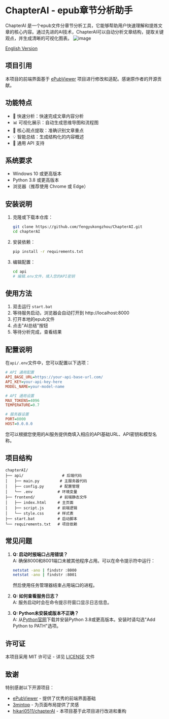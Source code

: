 # ChapterAI - epub章节分析助手

ChapterAI 是一个epub文件分章节分析工具，它能够帮助用户快速理解和提炼文章的核心内容。通过先进的AI技术，ChapterAI可以自动分析文章结构，提取关键观点，并生成清晰的可视化图表。
![image](https://github.com/user-attachments/assets/4b4c47e7-0032-437e-bdde-cca36703e94c)

[English Version](README_EN.md)

## 项目引用

本项目的前端界面基于 [ePubViewer](https://github.com/pgaskin/ePubViewer) 项目进行修改和适配。感谢原作者的开源贡献。

## 功能特点

- 🚀 快速分析：快速完成文章内容分析
- 📊 可视化展示：自动生成思维导图和流程图
- 🎯 核心观点提取：准确识别文章重点
- 💡 智能总结：生成结构化的内容概述
- 🔄 通用 API 支持

## 系统要求

- Windows 10 或更高版本
- Python 3.8 或更高版本
- 浏览器（推荐使用 Chrome 或 Edge）

## 安装说明

1. 克隆或下载本仓库：
   ```bash
   git clone https://github.com/fengyukongzhou/ChapterAI.git
   cd chapterAI
   ```

2. 安装依赖：
   ```bash
   pip install -r requirements.txt
   ```

3. 编辑配置：
   ```bash
   cd api
   # 编辑.env文件，填入您的API密钥
   ```

## 使用方法

1. 双击运行 `start.bat`
2. 等待服务启动，浏览器会自动打开到 http://localhost:8000
3. 打开本地的epub文件
4. 点击"AI总结"按钮
5. 等待分析完成，查看结果

## 配置说明

在`api/.env`文件中，您可以配置以下选项：

```ini
# API 通用配置
API_BASE_URL=https://your-api-base-url.com/
API_KEY=your-api-key-here
MODEL_NAME=your-model-name

# API 通用设置
MAX_TOKENS=4096
TEMPERATURE=0.7

# 服务器设置
PORT=8000
HOST=0.0.0.0
```

您可以根据您使用的AI服务提供商填入相应的API基础URL、API密钥和模型名称。

## 项目结构

```
chapterAI/
├── api/                 # 后端代码
│   ├── main.py         # 主服务器代码
│   ├── config.py       # 配置管理
│   └── .env           # 环境变量
├── frontend/           # 前端静态文件
│   ├── index.html     # 主页面
│   ├── script.js      # 前端逻辑
│   └── style.css      # 样式表
├── start.bat          # 启动脚本
└── requirements.txt   # 项目依赖
```

## 常见问题

1. **Q: 启动时报端口占用错误？**  
   A: 确保8000和8001端口未被其他程序占用。可以在命令提示符中运行：
   ```bash
   netstat -ano | findstr :8000
   netstat -ano | findstr :8001
   ```
   然后使用任务管理器结束占用端口的进程。

2. **Q: 如何查看服务日志？**  
   A: 服务启动时会在命令提示符窗口显示日志信息。

3. **Q: Python未安装或版本不正确？**  
   A: 从[Python官网](https://www.python.org/downloads/)下载并安装Python 3.8或更高版本。安装时请勾选"Add Python to PATH"选项。


## 许可证

本项目采用 MIT 许可证 - 详见 [LICENSE](LICENSE) 文件

## 致谢

特别感谢以下开源项目：
- [ePubViewer](https://github.com/pgaskin/ePubViewer) - 提供了优秀的前端界面基础
- [3mintop](https://3min.top/) - 为页面布局提供了灵感
- [hikari0511/chapterAI](https://github.com/hikari0511/chapterAI) - 本项目基于此项目进行改进和重构
